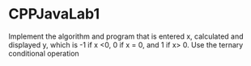 CPPJavaLab1
===========
Implement the algorithm and program that is entered x, calculated and displayed y, which is -1 if x <0, 0 if x = 0, and 1 if x> 0.
 Use the ternary conditional operation